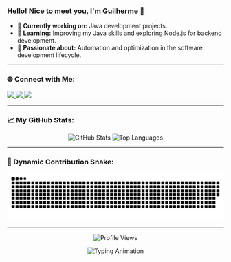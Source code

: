 ### Hello! Nice to meet you, I'm Guilherme 👋

- 🔭 **Currently working on:** Java development projects.
- 🌱 **Learning:** Improving my Java skills and exploring Node.js for backend development.
- 🚀 **Passionate about:** Automation and optimization in the software development lifecycle.

---

### 🌐 Connect with Me:
<div>
  <a href="https://instagram.com/_silvaguih" target="_blank">
    <img src="https://img.shields.io/badge/-Instagram-%23E4405F?style=for-the-badge&logo=instagram&logoColor=white">
  </a>
  <a href="mailto:guilherme2004.almeida@gmail.com" target="_blank">
    <img src="https://img.shields.io/badge/-Gmail-%23333?style=for-the-badge&logo=gmail&logoColor=white">
  </a>
  <a href="https://www.linkedin.com/in/guilherme-da-silva-almeida-31188b229/" target="_blank">
    <img src="https://img.shields.io/badge/-LinkedIn-%230077B5?style=for-the-badge&logo=linkedin&logoColor=white">
  </a>
</div>

---

### 📈 My GitHub Stats:
<div align="center">
  <img src="https://github-readme-stats.vercel.app/api?username=guilhermesilvaalmeida&show_icons=true&theme=radical&hide_border=true" alt="GitHub Stats" height="180px"/>
  <img src="https://github-readme-stats.vercel.app/api/top-langs/?username=guilhermesilvaalmeida&layout=compact&theme=radical&hide_border=true" alt="Top Languages" height="180px"/>
</div>

---

### 🐍 Dynamic Contribution Snake:
![snake gif](https://github.com/guilhermesilvaalmeida/guilhermesilvaalmeida/blob/output/github-snake-dark.svg)

---

<p align="center">
  <img src="https://komarev.com/ghpvc/?username=guilhermesilvaalmeida&color=blue&style=flat-square" alt="Profile Views">
</p>

<p align="center">
  <img src="https://readme-typing-svg.demolab.com?font=Fira+Code&size=24&duration=3000&pause=1000&color=F75C7E&center=true&vCenter=true&width=600&lines=Welcome+to+my+GitHub+profile!;Java+Developer+%7C+Backend+Enthusiast;Always+Learning+%7C+Always+Building" alt="Typing Animation">
</p>


